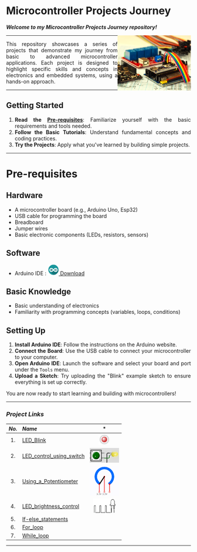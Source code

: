 # Microcontroller Projects Journey     

***Welcome to my Microcontroller Projects Journey repository!***

<img align = "right" width="200" height="150" src="./docs/images/Cover.jpg">

----

<div align="justify"> 
  
This repository showcases a series of projects that 
demonstrate my journey from basic to advanced microcontroller applications. 
Each project is designed to highlight specific skills and concepts in 
electronics and embedded systems, using a hands-on approach. 

</div>

----

<div align="justify"> 

## Getting Started

1. **Read the [Pre-requisites](#Pre-requisites)**: Familiarize yourself with the basic requirements and tools needed.
2. **Follow the Basic Tutorials**: Understand fundamental concepts and coding practices.
3. **Try the Projects**: Apply what you've learned by building simple projects.

----

# Pre-requisites

## Hardware

- A microcontroller board (e.g., Arduino Uno, Esp32)
- USB cable for programming the board
- Breadboard
- Jumper wires
- Basic electronic components (LEDs, resistors, sensors)

## Software

- Arduino IDE : <a href="https://www.arduino.cc/en/software"><img border="0" alt="arduino_logo" src="./docs/images/arduino-icon.jpg" width="30" height="30"> Download </a>

## Basic Knowledge

- Basic understanding of electronics
- Familiarity with programming concepts (variables, loops, conditions)

## Setting Up

1. **Install Arduino IDE**: Follow the instructions on the Arduino website.
2. **Connect the Board**: Use the USB cable to connect your microcontroller to your computer.
3. **Open Arduino IDE**: Launch the software and select your board and port under the `Tools` menu.
4. **Upload a Sketch**: Try uploading the "Blink" example sketch to ensure everything is set up correctly.

You are now ready to start learning and building with microcontrollers!

</div>

----

<div align="justify"> 

### ***Project Links***

|***No.***|***Name***|*|
|:---:|:----|:---:|
|1. |[LED_Blink](./Basic/LED_Blink/LED_Blink.md)|<img width="30" height="30" src="./docs/gifs/led_blink.gif">|
|2. |[LED_control_using_switch](./Basic/LED_control_using_switch/LED_control_using_switch.md)|<img width="80" height="40" src="./docs/gifs/push_button.gif">|
|3. |[Using_a_Potentiometer](./Basic/Using_a_Potentiometer/Using_a_Potentiometer.md)|<img width="80" height="80" src="./docs/gifs/potentiometer.gif">|
|4. |[LED_brightness_control](./Basic/LED_brightness_control/LED_brightness_control.md)|<img width="60" height="40" src="./docs/gifs/PWM.gif">|
|5. |[If-else_statements](./Intermediate/If-else_statements/If-else_statements.md)||
|6. |[For_loop](./Intermediate/For_loop/For_loop.md)||
|7. |[While_loop](./Intermediate/While_loop/While_loop.md)||

</div>

-----